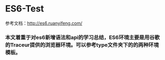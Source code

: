 # ES6-Test
参考文档：<http://es6.ruanyifeng.com/>

### 本文着重于对es6新增语法和api的学习总结，ES6环境主要是用谷歌的Traceur提供的浏览器环境。可以参考type文件夹下的的两种环境模板。